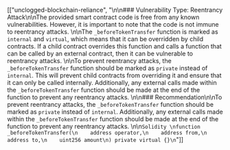 [["unclogged-blockchain-reliance", "\n\n### Vulnerability Type: Reentrancy Attack\n\nThe provided smart contract code is free from any known vulnerabilities. However, it is important to note that the code is not immune to reentrancy attacks. \n\nThe `_beforeTokenTransfer` function is marked as `internal` and `virtual`, which means that it can be overridden by child contracts. If a child contract overrides this function and calls a function that can be called by an external contract, then it can be vulnerable to reentrancy attacks. \n\nTo prevent reentrancy attacks, the `_beforeTokenTransfer` function should be marked as `private` instead of `internal`. This will prevent child contracts from overriding it and ensure that it can only be called internally. Additionally, any external calls made within the `_beforeTokenTransfer` function should be made at the end of the function to prevent any reentrancy attacks. \n\n### Recommendation\n\nTo prevent reentrancy attacks, the `_beforeTokenTransfer` function should be marked as `private` instead of `internal`. Additionally, any external calls made within the `_beforeTokenTransfer` function should be made at the end of the function to prevent any reentrancy attacks. \n\n```Solidity \nfunction _beforeTokenTransfer(\n    address operator,\n    address from,\n    address to,\n    uint256 amount\n) private virtual {}\n```"]]